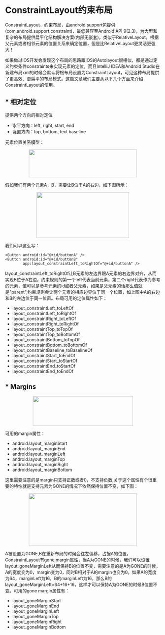 # ConstraintLayout约束布局

ConstraintLayout，约束布局，由android support包提供(com.android.support.constraint)，最低兼容至Android API 9(2.3)，为大型和复杂的布局提供扁平化结构解决方案(内部无嵌套)，类似于RelativeLayout，根据父元素或者相邻元素的位置关系来确定位置，但是比RelativeLayout更灵活更强大！

如果做过iOS开发会发现这个布局的思路跟iOS的Autolayout很相似，都是通过定义约束条件constraints来实现元素的定位，而且IntelliJ IDEA和Android Studio在新建布局xml的时候会默认将根布局设置为ConstraintLayout，可见这种布局提供了更高效、更扁平的布局模式。这篇文章我们主要从以下几个方面来介绍
ConstraintLayout的使用。

## * 相对定位

提供两个方向的相对定位
* 水平方向：left, right, start, end
* 竖直方向：top, bottom, text baseline

元素位置关系模型：

<div align='center'><img src='https://developer.android.com/reference/android/support/constraint/resources/images/relative-positioning-constraints.png' width='350' height='90'/></div>

假如我们有两个元素A，B，需要让B位于A的右边，如下图所示：

<div align='center'><img src='https://developer.android.com/reference/android/support/constraint/resources/images/relative-positioning.png' width='300' height='148'/></div>

我们可以这么写：


```
<Button android:id="@+id/buttonA" />
<Button android:id="@+id/buttonB"
        app:layout_constraintLeft_toRightOf="@+id/buttonA" />

```
layout_constraintLeft_toRightOf让B元素的左边界跟A元素的右边界对齐，从而实现B位于A右边，约束规则的第一个left代表当前元素，第二个right代表作为参考的元素，值可以是参考元素的id或者父元素，如果是父元素的话那么值就是"parent",约束规则会让两个元素的相应边界位于同一个位置，如上图中A的右边和B的左边位于同一位置。布局可用的定位属性如下：

* layout_constraintLeft_toLeftOf
* layout_constraintLeft_toRightOf
* layout_constraintRight_toLeftOf
* layout_constraintRight_toRightOf
* layout_constraintTop_toTopOf
* layout_constraintTop_toBottomOf
* layout_constraintBottom_toTopOf
* layout_constraintBottom_toBottomOf
* layout_constraintBaseline_toBaselineOf
* layout_constraintStart_toEndOf
* layout_constraintStart_toStartOf
* layout_constraintEnd_toStartOf
* layout_constraintEnd_toEndOf

## * Margins

<div align='center'><img src='https://developer.android.com/reference/android/support/constraint/resources/images/relative-positioning-margin.png' width='325' height='96'/></div>

可用的margin属性：
* android:layout_marginStart
* android:layout_marginEnd
* android:layout_marginLeft
* android:layout_marginTop
* android:layout_marginRight
* android:layout_marginBottom

这里需要注意的是margin只支持正数或者0，不支持负数,关于这个属性有个很重要的特性就是支持元素为GONE的情况下依然保持位置不变，如下图：
<div align='center'><img src='https://developer.android.com/reference/android/support/constraint/resources/images/visibility-behavior.png' width='350' height='170'/></div>


A被设置为GONE,B在重新布局的时候会往左偏移，占据A的位置，ConstraintLayout有gone margin属性，当A为GONE的时候，我们可以设置layout_goneMarginLeft从而保持B的位置不变，需要注意的是A为GONE的时候，A的宽度变为0，margin变为0，同时B相对于A的margin也变为0。如果A的宽度为64，marginLeft为16，B的marginLeft为16，那么B的layout_goneMarginLeft=64+16+16，这样才可以保持A为GONE的时候B位置不变。可用的gone margin属性有：

* layout_goneMarginStart
* layout_goneMarginEnd
* layout_goneMarginLeft
* layout_goneMarginTop
* layout_goneMarginRight
* layout_goneMarginBottom








